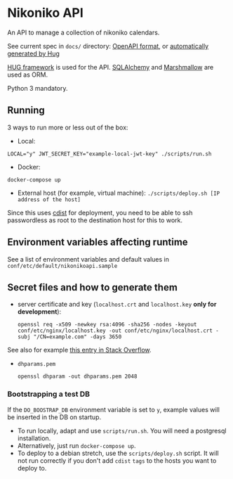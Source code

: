 # Nikoniko API

An API to manage a collection of nikoniko calendars.

See current spec in `docs/` directory: [OpenAPI format](docs/spec/openapi.yaml), or [automatically generated by Hug](docs/nikoniko.json)

[HUG framework](http://www.hug.rest/) is used for the API.
[SQLAlchemy](https://www.sqlalchemy.org/) and
[Marshmallow](https://github.com/marshmallow-code/marshmallow) are used as ORM.

Python 3 mandatory.

## Running

3 ways to run more or less out of the box:

- Local:

`LOCAL="y" JWT_SECRET_KEY="example-local-jwt-key" ./scripts/run.sh`

- Docker:

`docker-compose up`

- External host (for example, virtual machine):
`./scripts/deploy.sh [IP address of the host]`

Since this uses [cdist](https://www.nico.schottelius.org/software/cdist/) for
deployment, you need to be able to ssh passwordless as root to the destination
host for this to work.

## Environment variables affecting runtime

See a list of environment variables and default values in
`conf/etc/default/nikonikoapi.sample`

## Secret files and how to generate them

- server certificate and key (`localhost.crt` and `localhost.key` **only for
  development**):

  `openssl req -x509 -newkey rsa:4096 -sha256 -nodes -keyout conf/etc/nginx/localhost.key -out conf/etc/nginx/localhost.crt -subj "/CN=example.com" -days 3650`

See also for example [this entry in Stack Overflow](https://stackoverflow.com/questions/10175812/how-to-create-a-self-signed-certificate-with-openssl/41366949#41366949).

- `dhparams.pem`

  `openssl dhparam -out dhparams.pem 2048`

### Bootstrapping a test DB

If the `DO_BOOSTRAP_DB` environment variable is set to `y`, example values
will be inserted in the DB on startup.

- To run locally, adapt and use `scripts/run.sh`. You will need a postgresql
  installation.
- Alternatively, just run `docker-compose up`.
- To deploy to a debian stretch, use the `scripts/deploy.sh` script. It will
  not run correctly if you don't add `cdist` `tags` to the hosts you want to
  deploy to.
